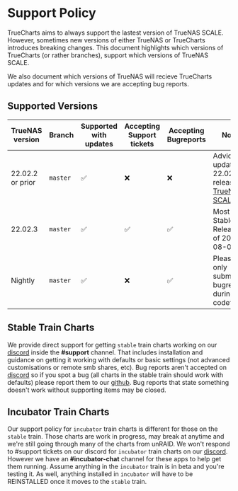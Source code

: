 # Support Policy

TrueCharts aims to always support the lastest version of TrueNAS SCALE.
However, sometimes new versions of either TrueNAS or TrueCharts introduces breaking changes.
This document highlights which versions of TrueCharts (or rather branches), support which versions of TrueNAS SCALE.

We also document which versions of TrueNAS will recieve TrueCharts updates and for which versions we are accepting bug reports.

## Supported Versions

| TrueNAS version | Branch| Supported with updates | Accepting Support tickets | Accepting Bugreports | Notes |
| ------- | ------- |------------------ | -------------- | -------------- | -------------- |
| 22.02.2 or prior | `master` | :white_check_mark: | :x: | :x: | Adviced to update to 22.02.3 release of [TrueNAS SCALE](https://www.truenas.com/docs/scale/scalereleasenotes/)
| 22.02.3 | `master`  | :white_check_mark: | :white_check_mark:  | :white_check_mark: | Most Stable Release as of 2022-08-09
| Nightly | `master` | :white_check_mark: | :x:  | :white_check_mark: | Please only submit bugreports during codefreeze

## Stable Train Charts

We provide direct support for getting `stable` train charts working on our [discord](https://discord.gg/tVsPTHWTtr) inside the **#support** channel. That includes installation and guidance on getting it working with defaults or basic settings (not advanced customisations or remote smb shares, etc). Bug reports aren't accepted on [discord](https://discord.gg/tVsPTHWTtr) so if you spot a bug (all charts in the stable train should work with defaults) please report them to our [github](https://github.com/truecharts/charts/issues/new/choose). Bug reports that state something doesn't work without supporting items may be closed.

## Incubator Train Charts

Our support policy for `incubator` train charts is different for those on the `stable` train. Those charts are work in progress, may break at anytime and we're still going through many of the charts from unRAID. We won't respond to #support tickets on our discord for `incubator` train charts on our [discord](https://discord.gg/tVsPTHWTtr). However we have an **#incubator-chat** channel for these apps to help get them running. Assume anything in the `incubator` train is in beta and you're testing it. As well, anything installed in `incubator` will have to be REINSTALLED once it moves to the `stable` train.